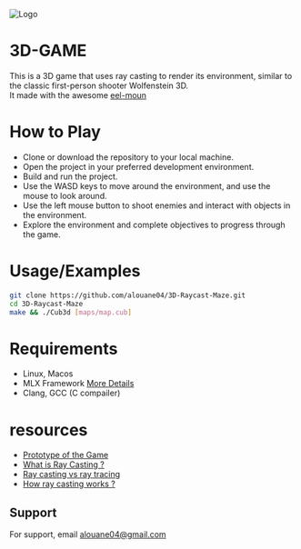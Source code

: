 
![Logo](https://i.ibb.co/3f3qF6r/3d-game.png)


# 3D-GAME

This is a 3D game that uses ray casting to render its environment, similar to the classic first-person shooter Wolfenstein 3D. <br>
It made with the awesome [eel-moun](https://github.com/eel-moun)


# How to Play

- Clone or download the repository to your local machine.
- Open the project in your preferred development environment.
- Build and run the project.
- Use the WASD keys to move around the environment, and use the mouse to look around.
- Use the left mouse button to shoot enemies and interact with objects in the environment.
- Explore the environment and complete objectives to progress through the game.

# Usage/Examples

```bash
git clone https://github.com/alouane04/3D-Raycast-Maze.git
cd 3D-Raycast-Maze
make && ./Cub3d [maps/map.cub]
```

# Requirements
- Linux, Macos
- MLX Framework [More Details](https://harm-smits.github.io/42docs/libs/minilibx/getting_started.html)
- Clang, GCC (C compailer)


# resources

- [Prototype of the Game](https://en.wikipedia.org/wiki/Wolfenstein_3D)
- [What is Ray Casting ?](https://www.techopedia.com/definition/21614/ray-casting)
- [Ray casting vs ray tracing](https://www.techopedia.com/definition/21614/ray-casting#:~:text=Ray%20casting%20is%20distinct%20from,algorithms%20such%20as%20ray%20tracing.)
- [How ray casting works ?](https://en.wikipedia.org/wiki/Ray_casting#:~:text=The%20idea%20behind%20ray%20casting,eye%20sees%20through%20that%20pixel.)




## Support

For support, email alouane04@gmail.com
